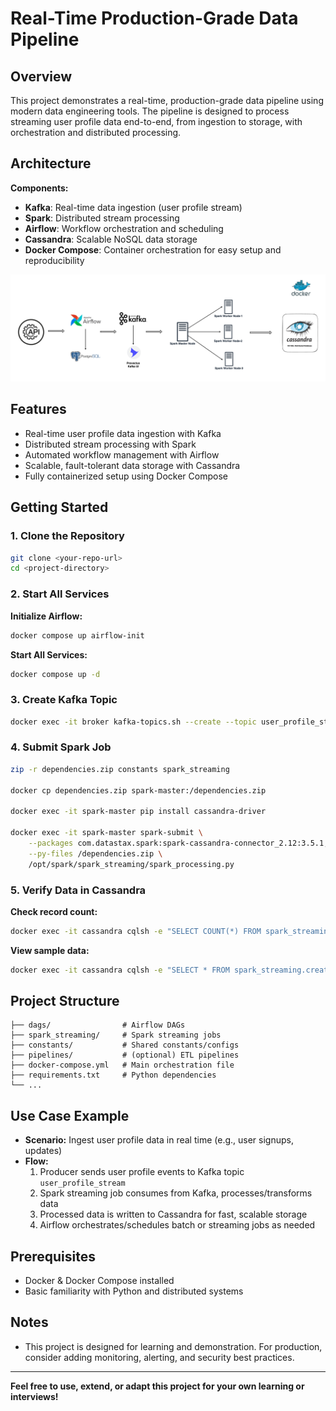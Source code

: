 # Real-Time Production-Grade Data Pipeline

## Overview
This project demonstrates a real-time, production-grade data pipeline using modern data engineering tools. The pipeline is designed to process streaming user profile data end-to-end, from ingestion to storage, with orchestration and distributed processing.

## Architecture
**Components:**
- **Kafka**: Real-time data ingestion (user profile stream)
- **Spark**: Distributed stream processing
- **Airflow**: Workflow orchestration and scheduling
- **Cassandra**: Scalable NoSQL data storage
- **Docker Compose**: Container orchestration for easy setup and reproducibility


![Architecture Diagram](./assets/Architecture.png)


## Features
- Real-time user profile data ingestion with Kafka
- Distributed stream processing with Spark
- Automated workflow management with Airflow
- Scalable, fault-tolerant data storage with Cassandra
- Fully containerized setup using Docker Compose

## Getting Started

### 1. Clone the Repository
```sh
git clone <your-repo-url>
cd <project-directory>
```

### 2. Start All Services
**Initialize Airflow:**
```sh
docker compose up airflow-init
```
**Start All Services:**
```sh
docker compose up -d
```

### 3. Create Kafka Topic
```sh
docker exec -it broker kafka-topics.sh --create --topic user_profile_stream --bootstrap-server localhost:9092 --partitions 1 --replication-factor 1
```

### 4. Submit Spark Job
```sh
zip -r dependencies.zip constants spark_streaming

docker cp dependencies.zip spark-master:/dependencies.zip

docker exec -it spark-master pip install cassandra-driver

docker exec -it spark-master spark-submit \
    --packages com.datastax.spark:spark-cassandra-connector_2.12:3.5.1,org.apache.spark:spark-sql-kafka-0-10_2.12:3.5.1 \
    --py-files /dependencies.zip \
    /opt/spark/spark_streaming/spark_processing.py
```

### 5. Verify Data in Cassandra
**Check record count:**
```sh
docker exec -it cassandra cqlsh -e "SELECT COUNT(*) FROM spark_streaming.created_users;"
```
**View sample data:**
```sh
docker exec -it cassandra cqlsh -e "SELECT * FROM spark_streaming.created_users LIMIT 5;"
```

## Project Structure
```
├── dags/                # Airflow DAGs
├── spark_streaming/     # Spark streaming jobs
├── constants/           # Shared constants/configs
├── pipelines/           # (optional) ETL pipelines
├── docker-compose.yml   # Main orchestration file
├── requirements.txt     # Python dependencies
└── ...
```

## Use Case Example
- **Scenario:** Ingest user profile data in real time (e.g., user signups, updates)
- **Flow:**
    1. Producer sends user profile events to Kafka topic `user_profile_stream`
    2. Spark streaming job consumes from Kafka, processes/transforms data
    3. Processed data is written to Cassandra for fast, scalable storage
    4. Airflow orchestrates/schedules batch or streaming jobs as needed

## Prerequisites
- Docker & Docker Compose installed
- Basic familiarity with Python and distributed systems

## Notes
- This project is designed for learning and demonstration. For production, consider adding monitoring, alerting, and security best practices.

---

**Feel free to use, extend, or adapt this project for your own learning or interviews!**
